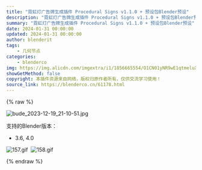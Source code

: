 ```yaml
---
title: "霓虹灯广告牌生成插件 Procedural Signs v1.1.0 + 预设包Blender预设"
description: "霓虹灯广告牌生成插件 Procedural Signs v1.1.0 + 预设包Blender预设"
summary: "霓虹灯广告牌生成插件 Procedural Signs v1.1.0 + 预设包Blender预设"
date: 2024-01-31 00:00:00
updated: 2024-01-31 00:00:00
author: blenderit
tags: 
    - 几何节点
categories:
    - blenderco
img: https://img.alicdn.com/imgextra/i1/1856665554/O1CN01yNR9wE1qtmeluXAwn_!!1856665554.jpg
showGetMethod: false
copyright: 本插件资源来自网络，版权归原作者所有，仅供交流学习使用！
source_link: https://blenderco.cn/61178.html
---
```


{% raw %}
<p><img class="aligncenter" src="https://img.alicdn.com/imgextra/i1/1856665554/O1CN01yNR9wE1qtmeluXAwn_!!1856665554.jpg" alt="bude_2023-12-19_21-10-51.jpg"></p><p>支持的Blender版本：</p><ul>
<li>3.6, 4.0</li>
</ul><p><img src="https://img.alicdn.com/imgextra/i4/1856665554/O1CN01A0Y7nt1qtmeqUgiMI_!!1856665554.gif" alt="157.gif">  <img src="https://img.alicdn.com/imgextra/i3/1856665554/O1CN01K5fCVZ1qtmewmCKgG_!!1856665554.gif" alt="158.gif"></p>
<div style="display: none">blenderco</div>
{% endraw %}